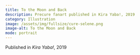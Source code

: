 ```yaml
---
title: To the Moon and Back
description: Precure fanart published in Kira Yaba!, 2019
category: Illustration
image: /assets/img/fullsize/cure-selene.png
image-alt: To the Moon and Back
mode: portrait
---
```


Published in *Kira Yaba!*, 2019
